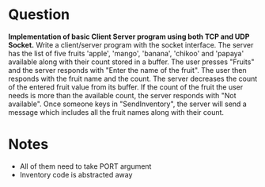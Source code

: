 # Question
**Implementation of basic Client Server program using both TCP and UDP Socket.**
Write a client/server program with the socket interface. The server has the list of five
fruits 'apple', 'mango', 'banana', 'chikoo' and 'papaya' available along with their count
stored in a buffer. The user presses "Fruits" and the server responds with
"Enter the name of the fruit". The user then responds with the fruit name and the count.
The server decreases the count of the entered fruit value from its buffer.
If the count of the fruit the user needs is more than the available count, the server responds with
"Not available". Once someone keys in "SendInventory", the server will send a message which
includes all the fruit names along with their count.


# Notes
- All of them need to take PORT argument
- Inventory code is abstracted away


